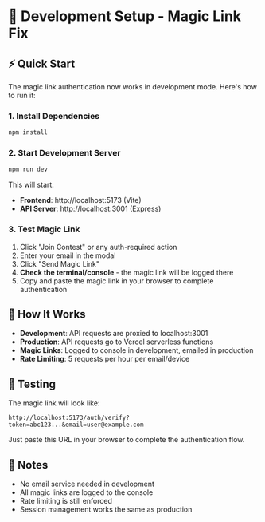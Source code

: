 # 🚀 Development Setup - Magic Link Fix

## ⚡ Quick Start

The magic link authentication now works in development mode. Here's how to run it:

### 1. Install Dependencies
```bash
npm install
```

### 2. Start Development Server
```bash
npm run dev
```

This will start:
- **Frontend**: http://localhost:5173 (Vite)
- **API Server**: http://localhost:3001 (Express)

### 3. Test Magic Link
1. Click "Join Contest" or any auth-required action
2. Enter your email in the modal
3. Click "Send Magic Link"
4. **Check the terminal/console** - the magic link will be logged there
5. Copy and paste the magic link in your browser to complete authentication

## 🔧 How It Works

- **Development**: API requests are proxied to localhost:3001
- **Production**: API requests go to Vercel serverless functions
- **Magic Links**: Logged to console in development, emailed in production
- **Rate Limiting**: 5 requests per hour per email/device

## 🧪 Testing

The magic link will look like:
```
http://localhost:5173/auth/verify?token=abc123...&email=user@example.com
```

Just paste this URL in your browser to complete the authentication flow.

## 📝 Notes

- No email service needed in development
- All magic links are logged to the console
- Rate limiting is still enforced
- Session management works the same as production
